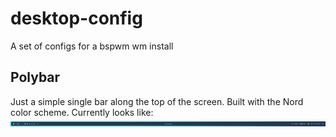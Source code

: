 # desktop-config
A set of configs for a bspwm wm install

## Polybar
Just a simple single bar along the top of the screen. Built with the Nord color scheme. Currently looks like:
![Polybar topbar screenshot](/assets/topbar-screenshot.png)